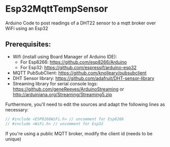 # Esp32MqttTempSensor
Arduino Code to post readings of a DHT22 sensor to a mqtt broker over WiFi using an Esp32

## Prerequisites:
- Wifi (install using Board Manager of Arduino IDE):
  - For Esp8266: https://github.com/esp8266/Arduino
  - For Esp32: https://github.com/espressif/arduino-esp32
- MQTT PubSubClient: https://github.com/knolleary/pubsubclient
- DHT Sensor library: https://github.com/adafruit/DHT-sensor-library
- Streaming library for serial console logs: https://github.com/geneReeves/ArduinoStreaming or http://arduiniana.org/Streaming/Streaming5.zip

Furthermore, you'll need to edit the sources and adapt the following lines as necessary:
```c
// #include <ESP8266WiFi.h> // uncomment for Esp8266
// #include <WiFi.h> // uncomment for Esp32
```

If you're using a public MQTT broker, modify the client id (needs to be unique)
